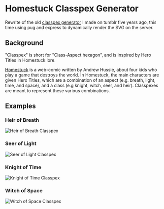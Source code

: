 # Homestuck Classpex Generator

Rewrite of the old [classpex generator](https://jzumun.tumblr.com/classpex) I made on tumblr five years ago, this time using pug and express to dynamically render the SVG on the server.



## Background
"Classpex" is short for "Class-Aspect hexagon", and is inspired by Hero Titles in Homestuck lore.

[Homestuck](http://homestuck.com/) is a web-comic written by Andrew Hussie, about four kids who play a game that destroys the world. In Homestuck, the main characters are given Hero Titles, which are a combination of an aspect (e.g. breath, light, time, and space), and a class (e.g knight, witch, seer, and heir). Classpexes are meant to represent these various combinations.

## Examples
### Heir of Breath
![Heir of Breath Classpex](https://classpex.herokuapp.com/?class=heir&aspect=breath&stroke=thin&symbol=small)

### Seer of Light
![Seer of Light Classpex](https://classpex.herokuapp.com/?class=seer&aspect=light&stroke=none&symbol=small)

### Knight of Time
![Knight of Time Classpex](https://classpex.herokuapp.com/?class=knight&aspect=time&stroke=thick&symbol=small)

### Witch of Space
![Witch of Space Classpex](https://classpex.herokuapp.com/?class=witch&aspect=space&stroke=none&symbol=big)
